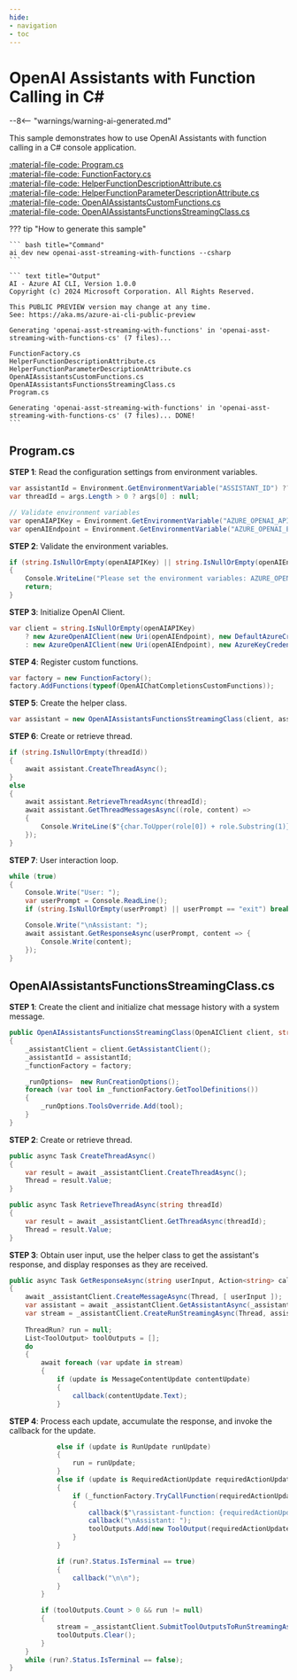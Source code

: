```yaml
---
hide:
- navigation
- toc
---
```

# OpenAI Assistants with Function Calling in C\#

--8<-- "warnings/warning-ai-generated.md"

This sample demonstrates how to use OpenAI Assistants with function calling in a C# console application.

[:material-file-code: Program.cs](https://raw.githubusercontent.com/robch/book-of-ai/main/docs/samples/openai-asst-streaming-with-functions-cs/Program.cs)  
[:material-file-code: FunctionFactory.cs](https://raw.githubusercontent.com/robch/book-of-ai/main/docs/samples/openai-asst-streaming-with-functions-cs/FunctionFactory.cs)  
[:material-file-code: HelperFunctionDescriptionAttribute.cs](https://raw.githubusercontent.com/robch/book-of-ai/main/docs/samples/openai-asst-streaming-with-functions-cs/HelperFunctionDescriptionAttribute.cs)  
[:material-file-code: HelperFunctionParameterDescriptionAttribute.cs](https://raw.githubusercontent.com/robch/book-of-ai/main/docs/samples/openai-asst-streaming-with-functions-cs/HelperFunctionParameterDescriptionAttribute.cs)  
[:material-file-code: OpenAIAssistantsCustomFunctions.cs](https://raw.githubusercontent.com/robch/book-of-ai/main/docs/samples/openai-asst-streaming-with-functions-cs/OpenAIAssistantsCustomFunctions.cs)  
[:material-file-code: OpenAIAssistantsFunctionsStreamingClass.cs](https://raw.githubusercontent.com/robch/book-of-ai/main/docs/samples/openai-asst-streaming-with-functions-cs/OpenAIAssistantsFunctionsStreamingClass.cs)  

??? tip "How to generate this sample"

    ``` bash title="Command"
    ai dev new openai-asst-streaming-with-functions --csharp
    ```

    ``` text title="Output"
    AI - Azure AI CLI, Version 1.0.0
    Copyright (c) 2024 Microsoft Corporation. All Rights Reserved.

    This PUBLIC PREVIEW version may change at any time.
    See: https://aka.ms/azure-ai-cli-public-preview

    Generating 'openai-asst-streaming-with-functions' in 'openai-asst-streaming-with-functions-cs' (7 files)...

    FunctionFactory.cs
    HelperFunctionDescriptionAttribute.cs
    HelperFunctionParameterDescriptionAttribute.cs
    OpenAIAssistantsCustomFunctions.cs
    OpenAIAssistantsFunctionsStreamingClass.cs
    Program.cs

    Generating 'openai-asst-streaming-with-functions' in 'openai-asst-streaming-with-functions-cs' (7 files)... DONE!
    ```

## Program.cs

**STEP 1**: Read the configuration settings from environment variables.

``` csharp title="Program.cs"
var assistantId = Environment.GetEnvironmentVariable("ASSISTANT_ID") ?? "<insert your OpenAI assistant ID here>";
var threadId = args.Length > 0 ? args[0] : null;

// Validate environment variables
var openAIAPIKey = Environment.GetEnvironmentVariable("AZURE_OPENAI_API_KEY") ?? "<insert your Azure OpenAI API key here>";
var openAIEndpoint = Environment.GetEnvironmentVariable("AZURE_OPENAI_ENDPOINT") ?? "<insert your Azure OpenAI endpoint here>";
```

**STEP 2**: Validate the environment variables.

``` csharp title="Program.cs"
if (string.IsNullOrEmpty(openAIAPIKey) || string.IsNullOrEmpty(openAIEndpoint) || string.IsNullOrEmpty(assistantId))
{
    Console.WriteLine("Please set the environment variables: AZURE_OPENAI_API_KEY, AZURE_OPENAI_ENDPOINT, ASSISTANT_ID");
    return;
}
```

**STEP 3**: Initialize OpenAI Client.

``` csharp title="Program.cs"
var client = string.IsNullOrEmpty(openAIAPIKey)
    ? new AzureOpenAIClient(new Uri(openAIEndpoint), new DefaultAzureCredential())
    : new AzureOpenAIClient(new Uri(openAIEndpoint), new AzureKeyCredential(openAIAPIKey));
```

**STEP 4**: Register custom functions.

``` csharp title="Program.cs"
var factory = new FunctionFactory();
factory.AddFunctions(typeof(OpenAIChatCompletionsCustomFunctions));
```

**STEP 5**: Create the helper class.

``` csharp title="Program.cs"
var assistant = new OpenAIAssistantsFunctionsStreamingClass(client, assistantId, factory);
```

**STEP 6**: Create or retrieve thread.

``` csharp title="Program.cs"
if (string.IsNullOrEmpty(threadId))
{
    await assistant.CreateThreadAsync();
}
else
{
    await assistant.RetrieveThreadAsync(threadId);
    await assistant.GetThreadMessagesAsync((role, content) => 
    {
        Console.WriteLine($"{char.ToUpper(role[0]) + role.Substring(1)}: {content}\n");
    });
}
```

**STEP 7**: User interaction loop.

``` csharp title="Program.cs"
while (true)
{
    Console.Write("User: ");
    var userPrompt = Console.ReadLine();
    if (string.IsNullOrEmpty(userPrompt) || userPrompt == "exit") break;

    Console.Write("\nAssistant: ");
    await assistant.GetResponseAsync(userPrompt, content => {
        Console.Write(content);
    });
}
```

## OpenAIAssistantsFunctionsStreamingClass.cs

**STEP 1**: Create the client and initialize chat message history with a system message.

``` csharp title="OpenAIAssistantsFunctionsStreamingClass.cs"
public OpenAIAssistantsFunctionsStreamingClass(OpenAIClient client, string assistantId, FunctionFactory factory)
{
    _assistantClient = client.GetAssistantClient();
    _assistantId = assistantId;
    _functionFactory = factory;

    _runOptions=  new RunCreationOptions();
    foreach (var tool in _functionFactory.GetToolDefinitions())
    {
        _runOptions.ToolsOverride.Add(tool);
    }
}
```

**STEP 2**: Create or retrieve thread.

``` csharp title="OpenAIAssistantsFunctionsStreamingClass.cs"
public async Task CreateThreadAsync()
{
    var result = await _assistantClient.CreateThreadAsync();
    Thread = result.Value;
}

public async Task RetrieveThreadAsync(string threadId)
{
    var result = await _assistantClient.GetThreadAsync(threadId);
    Thread = result.Value;
}
```

**STEP 3**: Obtain user input, use the helper class to get the assistant's response, and display responses as they are received.

``` csharp title="OpenAIAssistantsFunctionsStreamingClass.cs"
public async Task GetResponseAsync(string userInput, Action<string> callback)
{
    await _assistantClient.CreateMessageAsync(Thread, [ userInput ]);
    var assistant = await _assistantClient.GetAssistantAsync(_assistantId);
    var stream = _assistantClient.CreateRunStreamingAsync(Thread, assistant.Value, _runOptions);
    
    ThreadRun? run = null;
    List<ToolOutput> toolOutputs = [];
    do
    {
        await foreach (var update in stream)
        {
            if (update is MessageContentUpdate contentUpdate)
            {
                callback(contentUpdate.Text);
            }
```

**STEP 4**: Process each update, accumulate the response, and invoke the callback for the update.

``` csharp title="OpenAIAssistantsFunctionsStreamingClass.cs"
            else if (update is RunUpdate runUpdate)
            {
                run = runUpdate;
            }
            else if (update is RequiredActionUpdate requiredActionUpdate)
            {
                if (_functionFactory.TryCallFunction(requiredActionUpdate.FunctionName, requiredActionUpdate.FunctionArguments, out var result))
                {
                    callback($"\rassistant-function: {requiredActionUpdate.FunctionName}({requiredActionUpdate.FunctionArguments}) => {result}\n");
                    callback("\nAssistant: ");
                    toolOutputs.Add(new ToolOutput(requiredActionUpdate.ToolCallId, result));
                }
            }

            if (run?.Status.IsTerminal == true)
            {
                callback("\n\n");
            }
        }

        if (toolOutputs.Count > 0 && run != null)
        {
            stream = _assistantClient.SubmitToolOutputsToRunStreamingAsync(run, toolOutputs);
            toolOutputs.Clear();
        }
    }
    while (run?.Status.IsTerminal == false);
}
```